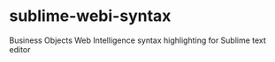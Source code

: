 # sublime-webi-syntax
Business Objects Web Intelligence syntax highlighting for Sublime text editor
